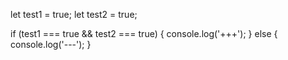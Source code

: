 let test1 = true;
let test2 = true;

if (test1 === true && test2 === true) {
	console.log('+++');
} else {
	console.log('---');
}
